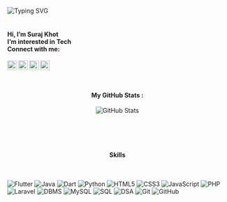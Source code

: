 
![Typing SVG](https://readme-typing-svg.herokuapp.com?font=Consolas&pause=1000&color=F4C430&center=true&width=435&lines=Student+%7C+Learning+Flutter;Expertise+in+Mobile+Development+%F0%9F%91%A8%F0%9F%8F%BB%E2%80%8D%F0%9F%92%BB;Flutter+%7C+Android+%7C+Java)


<h4>
  <br/>
Hi, I’m Suraj Khot<br/>
I’m interested in Tech<br/>
Connect with me:
  <br/>
</h4>

[<img align="left" alt="Suraj | Wbsite" width="22px" src="https://cdn.jsdelivr.net/npm/simple-icons@v3/icons/googlechrome.svg" />][website]
[<img align="left" alt="Suraj | Whatsapp" width="22px" src="https://cdn.jsdelivr.net/npm/simple-icons@v3/icons/whatsapp.svg" />][whatsapp]
[<img align="left" alt="suraj | LinkedIn" width="22px" src="https://cdn.jsdelivr.net/npm/simple-icons@v3/icons/linkedin.svg" />][linkedin]
[<img align="left" alt="suraj | gmail" width="22px" src="https://cdn.jsdelivr.net/npm/simple-icons@v3/icons/gmail.svg" />][gmail]

[whatsapp]: https://wa.me/+919359658536
[linkedin]: https://www.linkedin.com/in/khot-suraj
[website]: https://suraj-khot-19.github.io/suraj/
[gmail]: mailto:khotsuraj019@gmail.com


<br/>
<br/>
<br/>
<h4 align="center">
 My GitHub Stats :
  <br/>
</h4>

<p align="center">
  <img src="https://github-readme-stats.vercel.app/api?username=suraj-khot-19&show_icons=true&theme=merko" alt="GitHub Stats" />
    </p>

<br/>
<br/>
<br/>
<h4 align="center">
Skills 
</h4>
<br/>

<p>
<img src="https://img.shields.io/badge/Flutter-blueviolet" alt="Flutter" />
 <img src="https://img.shields.io/badge/Java-orange" alt="Java" />
<img src="https://img.shields.io/badge/Dart-blue" alt="Dart" />
<img src="https://img.shields.io/badge/Python-yellow" alt="Python" />
<img src="https://img.shields.io/badge/HTML5-green" alt="HTML5" />
<img src="https://img.shields.io/badge/CSS3-purple" alt="CSS3" />
<img src="https://img.shields.io/badge/JavaScript-red" alt="JavaScript" />
<img src="https://img.shields.io/badge/PHP-pink" alt="PHP" /> 
<img src="https://img.shields.io/badge/Laravel-cyan" alt="Laravel" />
<img src="https://img.shields.io/badge/DBMS-indigo" alt="DBMS" />
<img src="https://img.shields.io/badge/MySQL-yellowgreen" alt="MySQL" />
<img src="https://img.shields.io/badge/SQL-lime" alt="SQL" />
<img src="https://img.shields.io/badge/DSA-grey" alt="DSA" />
<img src="https://img.shields.io/badge/Git-tomato" alt="Git" />
<img src="https://img.shields.io/badge/GitHub-black" alt="GitHub" />
</p>
